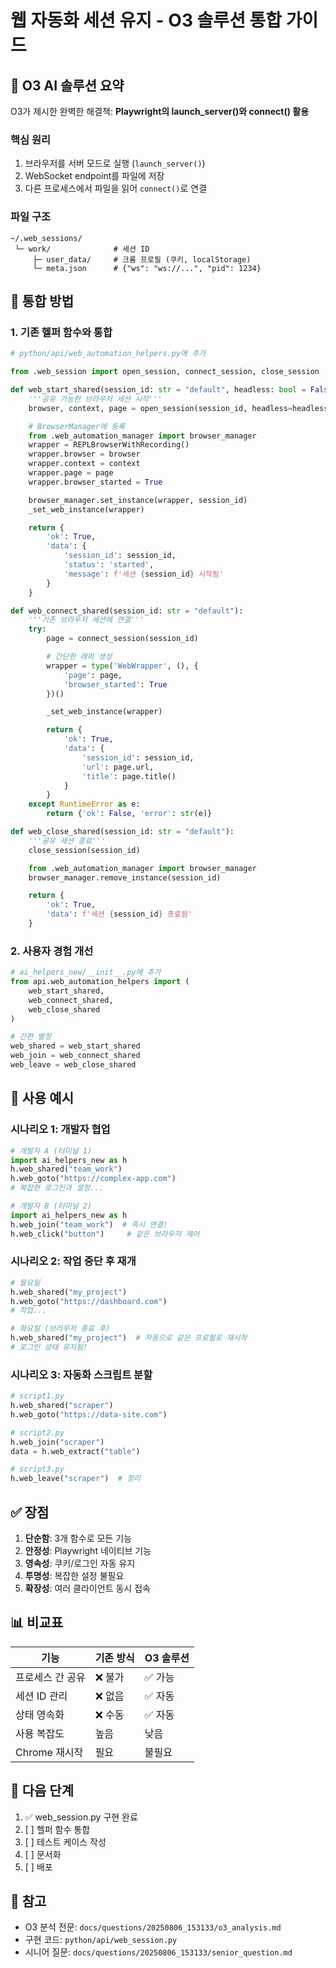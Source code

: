 # 웹 자동화 세션 유지 - O3 솔루션 통합 가이드

## 🎯 O3 AI 솔루션 요약

O3가 제시한 완벽한 해결책: **Playwright의 launch_server()와 connect() 활용**

### 핵심 원리
1. 브라우저를 서버 모드로 실행 (`launch_server()`)
2. WebSocket endpoint를 파일에 저장
3. 다른 프로세스에서 파일을 읽어 `connect()`로 연결

### 파일 구조
```
~/.web_sessions/
 └─ work/              # 세션 ID
     ├─ user_data/     # 크롬 프로필 (쿠키, localStorage)
     └─ meta.json      # {"ws": "ws://...", "pid": 1234}
```

## 🔧 통합 방법

### 1. 기존 헬퍼 함수와 통합

```python
# python/api/web_automation_helpers.py에 추가

from .web_session import open_session, connect_session, close_session

def web_start_shared(session_id: str = "default", headless: bool = False):
    '''공유 가능한 브라우저 세션 시작'''
    browser, context, page = open_session(session_id, headless=headless)

    # BrowserManager에 등록
    from .web_automation_manager import browser_manager
    wrapper = REPLBrowserWithRecording()
    wrapper.browser = browser
    wrapper.context = context
    wrapper.page = page
    wrapper.browser_started = True

    browser_manager.set_instance(wrapper, session_id)
    _set_web_instance(wrapper)

    return {
        'ok': True,
        'data': {
            'session_id': session_id,
            'status': 'started',
            'message': f'세션 {session_id} 시작됨'
        }
    }

def web_connect_shared(session_id: str = "default"):
    '''기존 브라우저 세션에 연결'''
    try:
        page = connect_session(session_id)

        # 간단한 래퍼 생성
        wrapper = type('WebWrapper', (), {
            'page': page,
            'browser_started': True
        })()

        _set_web_instance(wrapper)

        return {
            'ok': True,
            'data': {
                'session_id': session_id,
                'url': page.url,
                'title': page.title()
            }
        }
    except RuntimeError as e:
        return {'ok': False, 'error': str(e)}

def web_close_shared(session_id: str = "default"):
    '''공유 세션 종료'''
    close_session(session_id)

    from .web_automation_manager import browser_manager
    browser_manager.remove_instance(session_id)

    return {
        'ok': True,
        'data': f'세션 {session_id} 종료됨'
    }
```

### 2. 사용자 경험 개선

```python
# ai_helpers_new/__init__.py에 추가
from api.web_automation_helpers import (
    web_start_shared,
    web_connect_shared, 
    web_close_shared
)

# 간편 별칭
web_shared = web_start_shared
web_join = web_connect_shared
web_leave = web_close_shared
```

## 📝 사용 예시

### 시나리오 1: 개발자 협업
```python
# 개발자 A (터미널 1)
import ai_helpers_new as h
h.web_shared("team_work")
h.web_goto("https://complex-app.com")
# 복잡한 로그인과 설정...

# 개발자 B (터미널 2)
import ai_helpers_new as h
h.web_join("team_work")  # 즉시 연결!
h.web_click("button")     # 같은 브라우저 제어
```

### 시나리오 2: 작업 중단 후 재개
```python
# 월요일
h.web_shared("my_project")
h.web_goto("https://dashboard.com")
# 작업...

# 화요일 (브라우저 종료 후)
h.web_shared("my_project")  # 자동으로 같은 프로필로 재시작
# 로그인 상태 유지됨!
```

### 시나리오 3: 자동화 스크립트 분할
```python
# script1.py
h.web_shared("scraper")
h.web_goto("https://data-site.com")

# script2.py  
h.web_join("scraper")
data = h.web_extract("table")

# script3.py
h.web_leave("scraper")  # 정리
```

## ✅ 장점

1. **단순함**: 3개 함수로 모든 기능
2. **안정성**: Playwright 네이티브 기능
3. **영속성**: 쿠키/로그인 자동 유지
4. **투명성**: 복잡한 설정 불필요
5. **확장성**: 여러 클라이언트 동시 접속

## 📊 비교표

| 기능 | 기존 방식 | O3 솔루션 |
|------|----------|-----------|
| 프로세스 간 공유 | ❌ 불가 | ✅ 가능 |
| 세션 ID 관리 | ❌ 없음 | ✅ 자동 |
| 상태 영속화 | ❌ 수동 | ✅ 자동 |
| 사용 복잡도 | 높음 | 낮음 |
| Chrome 재시작 | 필요 | 불필요 |

## 🚀 다음 단계

1. ✅ web_session.py 구현 완료
2. [ ] 헬퍼 함수 통합
3. [ ] 테스트 케이스 작성
4. [ ] 문서화
5. [ ] 배포

## 📌 참고

- O3 분석 전문: `docs/questions/20250806_153133/o3_analysis.md`
- 구현 코드: `python/api/web_session.py`
- 시니어 질문: `docs/questions/20250806_153133/senior_question.md`

